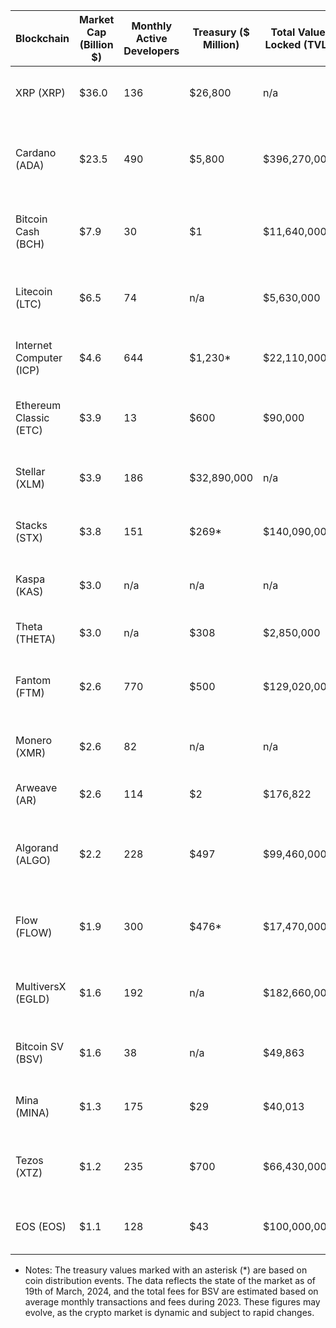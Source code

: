 | Blockchain        | Market Cap (Billion $) | Monthly Active Developers | Treasury ($ Million) | Total Value Locked (TVL) | Total Network Fees 2023 | Market Cap to Fees Ratio | Comments                                  |
|-------------------|-----------------------|---------------------------|----------------------|--------------------------|------------------------|--------------------------|-------------------------------------------|
| XRP (XRP)         | $36.0                 | 136                       | $26,800              | n/a                      | $583,000               | 61,689                  | Payments platform yet to challenge SWIFT. |
| Cardano (ADA)     | $23.5                 | 490                       | $5,800               | $396,270,000             | $2,968,830             | 7,865                   | Ethereum competitor with 2017 by crypto pioneer launch |
| Bitcoin Cash (BCH)| $7.9                  | 30                        | $1                   | $11,640,000              | $49,225                | 160,144                 | 2017 fork after a way on Bitcoin’s primary function.   |
| Litecoin (LTC)    | $6.5                  | 74                        | n/a                  | $5,630,000               | $388,452               | 16,764                  | Faster and cheaper, often used for purchases.         |
| Internet Computer (ICP)| $4.6             | 644                       | $1,230*              | $22,110,000              | $246,244               | 23,146                  | Aims to disrupt AWS and Google Cloud.                 |
| Ethereum Classic (ETC)| $3.9              | 13                        | $600                 | $90,000                  | $40,986                | 112,054                 | Original Ethereum chain, supported by purists.        |
| Stellar (XLM)     | $3.9                  | 186                       | $32,890,000          | n/a                      | $24,344                | 48,373                  | Competes with XRP, created by co-founder.            |
| Stacks (STX)      | $3.8                  | 151                       | $269*                | $140,090,000             | $637,000               | 6,023                   | Bitcoin-compatible, supports DeFi.                    |
| Kaspa (KAS)       | $3.0                  | n/a                       | n/a                  | n/a                      | $164                   | 18,605,700              | Little known with little discernible use.             |
| Theta (THETA)     | $3.0                  | n/a                       | $308                 | $2,850,000               | n/a                    | n/a                     | Decentralised video streaming.                        |
| Fantom (FTM)      | $2.6                  | 770                       | $500                 | $129,020,000             | $3,158,680             | 817                     | Ethereum competitor, runs several decentralized exchanges. |
| Monero (XMR)      | $2.6                  | 82                        | n/a                  | n/a                      | $368,621               | 6,952                   | Privacy-centric Bitcoin spin-off.                     |
| Arweave (AR)      | $2.6                  | 114                       | $2                   | $176,822                 | $17,682                | 12,232                  | Immutable storage, minimal use.                       |
| Algorand (ALGO)   | $2.2                  | 228                       | $497                 | $99,460,000              | $62,834                | 32,366                  | Positioned itself as “Uber mode” focusing on growth over revenue. |
| Flow (FLOW)       | $1.9                  | 300                       | $476*                | $17,470,000              | $3,400                 | 566,861                 | Hosts NBA Top Shot, known for dividends as NFTs.      |
| MultiversX (EGLD) | $1.6                  | 192                       | n/a                  | $182,660,000             | $461,198               | 3,510                   | Ethereum challenger with developer fund.              |
| Bitcoin SV (BSV)  | $1.6                  | 38                        | n/a                  | $49,863                  | $32,276                | 32,275                  | Promoted by Craig Wright, claims to be real Bitcoin.  |
| Mina (MINA)       | $1.3                  | 175                       | $29                  | $40,013                  | $32,975                | 32,975                  | Focuses on lightweight privacy protection.            |
| Tezos (XTZ)       | $1.2                  | 235                       | $700                 | $66,430,000              | $177,653               | 6,964                   | Less used blockchain with little to no treasury reserve. |
| EOS (EOS)         | $1.1                  | 128                       | $43                  | $100,000,000             | $130,800               | 8,634                   | Raised $4 billion, yet has little to no growth.       |

* Notes: The treasury values marked with an asterisk (*) are based on coin distribution events. The data reflects the state of the market as of 19th of March, 2024, and the total fees for BSV are estimated based on average monthly transactions and fees during 2023. These figures may evolve, as the crypto market is dynamic and subject to rapid changes.
